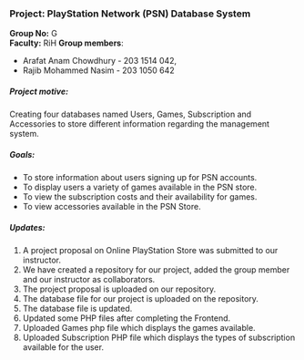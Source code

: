 ### Project: PlayStation Network (PSN) Database System     
**Group No:** G     
**Faculty:** RiH
**Group members**: 
- Arafat Anam Chowdhury - 203 1514 042, 
- Rajib Mohammed Nasim - 203 1050 642
    
##### Project motive: 
Creating four databases named Users, Games, Subscription and Accessories to store different information regarding the management system.
    
##### Goals: 
- To store information about users signing up for PSN accounts.
- To display users a variety of games available in the PSN store.
- To view the subscription costs and their availability for games. 
- To view accessories available in the PSN Store.
    

##### Updates: 
1. A project proposal on Online PlayStation Store was submitted to our instructor.
2. We have created a repository for our project, added the group member and our instructor as 
   collaborators.
3. The project proposal is uploaded on our repository.
4. The database file for our project is uploaded on the repository. 
5. The database file is updated. 
6. Updated some PHP files after completing the Frontend. 
7. Uploaded Games php file which displays the games available.
8. Uploaded Subscription PHP file which displays the types of subscription available for the user. 
 